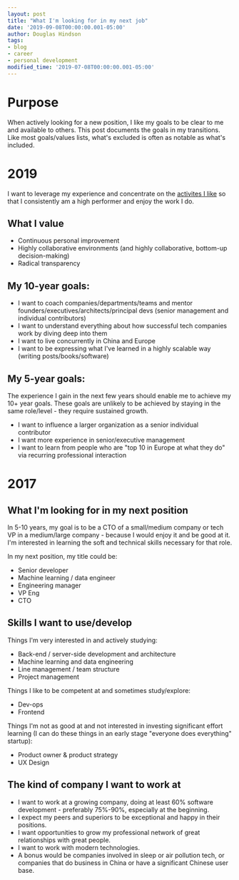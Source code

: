 ```yaml
---
layout: post
title: "What I'm looking for in my next job"
date: '2019-09-08T00:00:00.001-05:00'
author: Douglas Hindson
tags: 
- blog
- career
- personal development
modified_time: '2019-07-08T00:00:00.001-05:00'
---
```


# Purpose

When actively looking for a new position, I like my goals to be clear to me and available to others. This post documents the goals in my transitions. Like most goals/values lists, what's excluded is often as notable as what's included.

# 2019

I want to leverage my experience and concentrate on the [activites I like](/2019/09/07/activities-guiding-my-professional-career.html) so that I consistently am a high performer and enjoy the work I do.

## What I value

- Continuous personal improvement
- Highly collaborative environments (and highly collaborative, bottom-up decision-making)
- Radical transparency

## My 10-year goals:

* I want to coach companies/departments/teams and mentor founders/executives/architects/principal devs (senior management and individual contributors)
* I want to understand everything about how successful tech companies work by diving deep into them
* I want to live concurrently in China and Europe
* I want to be expressing what I've learned in a highly scalable way (writing posts/books/software)

## My 5-year goals:

The experience I gain in the next few years should enable me to achieve my 10+ year goals. These goals are unlikely to be achieved by staying in the same role/level - they require sustained growth.

* I want to influence a larger organization as a senior individual contributor
* I want more experience in senior/executive management
* I want to learn from people who are "top 10 in Europe at what they do" via recurring professional interaction

# 2017

## What I'm looking for in my next position

In 5-10 years, my goal is to be a CTO of a small/medium company or tech VP in a medium/large company - because I would enjoy it and be good at it. I'm interested in learning the soft and technical skills necessary for that role. 

In my next position, my title could be:

* Senior developer
* Machine learning / data engineer
* Engineering manager
* VP Eng
* CTO

## Skills I want to use/develop

Things I'm very interested in and actively studying:

* Back-end / server-side development and architecture 
* Machine learning and data engineering
* Line management / team structure
* Project management

Things I like to be competent at and sometimes study/explore:

* Dev-ops
* Frontend

Things I'm not as good at and not interested in investing significant effort learning (I can do these things in an early stage "everyone does everything" startup):

* Product owner & product strategy
* UX Design

## The kind of company I want to work at

* I want to work at a growing company, doing at least 60% software development - preferably 75%-90%, especially at the beginning. 
* I expect my peers and superiors to be exceptional and happy in their positions. 
* I want opportunities to grow my professional network of great relationships with great people. 
* I want to work with modern technologies.
* A bonus would be companies involved in sleep or air pollution tech, or companies that do business in China or have a significant Chinese user base.